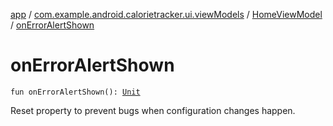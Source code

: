 [app](../../index.md) / [com.example.android.calorietracker.ui.viewModels](../index.md) / [HomeViewModel](index.md) / [onErrorAlertShown](./on-error-alert-shown.md)

# onErrorAlertShown

`fun onErrorAlertShown(): `[`Unit`](https://kotlinlang.org/api/latest/jvm/stdlib/kotlin/-unit/index.html)

Reset property to prevent bugs when configuration changes happen.

